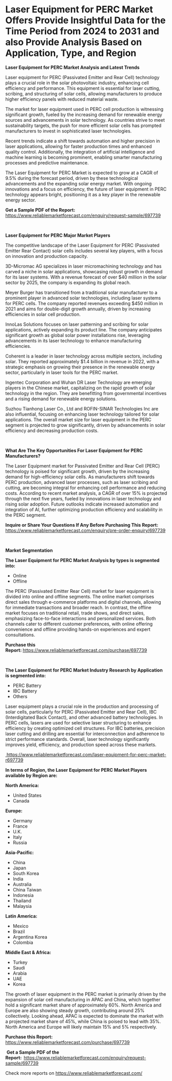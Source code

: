 <p><h1>Laser Equipment for PERC Market Offers Provide Insightful Data for the Time Period from 2024 to 2031 and also Provide Analysis Based on Application, Type, and Region</h1></p><p><strong>Laser Equipment for PERC Market Analysis and Latest Trends</strong></p>
<p><p>Laser equipment for PERC (Passivated Emitter and Rear Cell) technology plays a crucial role in the solar photovoltaic industry, enhancing cell efficiency and performance. This equipment is essential for laser cutting, scribing, and structuring of solar cells, allowing manufacturers to produce higher efficiency panels with reduced material waste.</p><p>The market for laser equipment used in PERC cell production is witnessing significant growth, fueled by the increasing demand for renewable energy sources and advancements in solar technology. As countries strive to meet sustainability targets, the push for more efficient solar cells has prompted manufacturers to invest in sophisticated laser technologies. </p><p>Recent trends indicate a shift towards automation and higher precision in laser applications, allowing for faster production times and enhanced quality control. Additionally, the integration of artificial intelligence and machine learning is becoming prominent, enabling smarter manufacturing processes and predictive maintenance.</p><p>The Laser Equipment for PERC Market is expected to grow at a CAGR of 9.5% during the forecast period, driven by these technological advancements and the expanding solar energy market. With ongoing innovations and a focus on efficiency, the future of laser equipment in PERC technology appears bright, positioning it as a key player in the renewable energy sector.</p></p>
<p><strong>Get a Sample PDF of the Report:&nbsp;</strong> <a href="https://www.reliablemarketforecast.com/enquiry/request-sample/697739?utm_campaign=1899&utm_medium=2&utm_source=Github&utm_content=ia&utm_term=27122024&utm_id=laser-equipment-for-perc">https://www.reliablemarketforecast.com/enquiry/request-sample/697739</a></p>
<p>&nbsp;</p>
<p><strong>Laser Equipment for PERC Major Market Players</strong></p>
<p><p>The competitive landscape of the Laser Equipment for PERC (Passivated Emitter Rear Contact) solar cells includes several key players, with a focus on innovation and production capacity. </p><p>3D-Micromac AG specializes in laser micromachining technology and has carved a niche in solar applications, showcasing robust growth in demand for its laser systems. With a revenue forecast of over $40 million in the solar sector by 2025, the company is expanding its global reach.</p><p>Meyer Burger has transitioned from a traditional solar manufacturer to a prominent player in advanced solar technologies, including laser systems for PERC cells. The company reported revenues exceeding $450 million in 2021 and aims for double-digit growth annually, driven by increasing efficiencies in solar cell production.</p><p>InnoLas Solutions focuses on laser patterning and scribing for solar applications, actively expanding its product line. The company anticipates significant growth as global solar power installations rise, leveraging advancements in its laser technology to enhance manufacturing efficiencies.</p><p>Coherent is a leader in laser technology across multiple sectors, including solar. They reported approximately $1.4 billion in revenue in 2022, with a strategic emphasis on growing their presence in the renewable energy sector, particularly in laser tools for the PERC market.</p><p>Ingentec Corporation and Wuhan DR Laser Technology are emerging players in the Chinese market, capitalizing on the rapid growth of solar technology in the region. They are benefitting from governmental incentives and a rising demand for renewable energy solutions.</p><p>Suzhou Tianhong Laser Co., Ltd and ROFIN-SINAR Technologies Inc are also influential, focusing on enhancing laser technology tailored for solar applications. The overall market size for laser equipment in the PERC segment is projected to grow significantly, driven by advancements in solar efficiency and decreasing production costs.</p></p>
<p>&nbsp;</p>
<p><strong>What Are The Key Opportunities For Laser Equipment for PERC Manufacturers?</strong></p>
<p><p>The Laser Equipment market for Passivated Emitter and Rear Cell (PERC) technology is poised for significant growth, driven by the increasing demand for high-efficiency solar cells. As manufacturers shift towards PERC production, advanced laser processes, such as laser scribing and cutting, are becoming integral for enhancing cell performance and reducing costs. According to recent market analysis, a CAGR of over 15% is projected through the next five years, fueled by innovations in laser technology and rising solar adoption. Future outlooks indicate increased automation and integration of AI, further optimizing production efficiency and scalability in the PERC segment.</p></p>
<p><strong>Inquire or Share Your Questions If Any Before Purchasing This Report:</strong> <a href="https://www.reliablemarketforecast.com/enquiry/pre-order-enquiry/697739?utm_campaign=1899&utm_medium=2&utm_source=Github&utm_content=ia&utm_term=27122024&utm_id=laser-equipment-for-perc">https://www.reliablemarketforecast.com/enquiry/pre-order-enquiry/697739</a></p>
<p>&nbsp;</p>
<p><strong>Market Segmentation</strong></p>
<p><strong>The Laser Equipment for PERC Market Analysis by types is segmented into:</strong></p>
<p><ul><li>Online</li><li>Offline</li></ul></p>
<p><p>The PERC (Passivated Emitter Rear Cell) market for laser equipment is divided into online and offline segments. The online market comprises direct sales through e-commerce platforms and digital channels, allowing for immediate transactions and broader reach. In contrast, the offline market focuses on traditional retail, trade shows, and direct sales, emphasizing face-to-face interactions and personalized services. Both channels cater to different customer preferences, with online offering convenience and offline providing hands-on experiences and expert consultations.</p></p>
<p><strong>Purchase this Report:&nbsp;</strong><a href="https://www.reliablemarketforecast.com/purchase/697739?utm_campaign=1899&utm_medium=2&utm_source=Github&utm_content=ia&utm_term=27122024&utm_id=laser-equipment-for-perc">https://www.reliablemarketforecast.com/purchase/697739</a></p>
<p>&nbsp;</p>
<p><strong>The Laser Equipment for PERC Market Industry Research by Application is segmented into:</strong></p>
<p><ul><li>PERC Battery</li><li>IBC Battery</li><li>Others</li></ul></p>
<p><p>Laser equipment plays a crucial role in the production and processing of solar cells, particularly for PERC (Passivated Emitter and Rear Cell), IBC (Interdigitated Back Contact), and other advanced battery technologies. In PERC cells, lasers are used for selective laser structuring to enhance efficiency by creating optimized cell structures. For IBC batteries, precision laser cutting and drilling are essential for interconnection and adherence to strict performance standards. Overall, laser technology significantly improves yield, efficiency, and production speed across these markets.</p></p>
<p><a href="https://www.reliablemarketforecast.com/laser-equipment-for-perc-market-r697739?utm_campaign=1899&utm_medium=2&utm_source=Github&utm_content=ia&utm_term=27122024&utm_id=laser-equipment-for-perc">&nbsp;https://www.reliablemarketforecast.com/laser-equipment-for-perc-market-r697739</a></p>
<p><strong>In terms of Region, the Laser Equipment for PERC Market Players available by Region are:</strong></p>
<p>
    <p> <strong> North America: </strong>
        <ul>
            <li>United States</li>
            <li>Canada</li>
        </ul>
        </p> 
    <p> <strong> Europe: </strong>
        <ul>
            <li>Germany</li>
            <li>France</li>
            <li>U.K.</li>
            <li>Italy</li>
            <li>Russia</li>
        </ul>
        </p> 
    <p> <strong> Asia-Pacific: </strong>
        <ul>
            <li>China</li>
            <li>Japan</li>
            <li>South Korea</li>
            <li>India</li>
            <li>Australia</li>
            <li>China Taiwan</li>
            <li>Indonesia</li>
            <li>Thailand</li>
            <li>Malaysia</li>
        </ul>
        </p> 
    <p> <strong> Latin America: </strong>
        <ul>
            <li>Mexico</li>
            <li>Brazil</li>
            <li>Argentina Korea</li>
            <li>Colombia</li>
        </ul>
        </p> 
    <p> <strong> Middle East & Africa: </strong>
        <ul>
            <li>Turkey</li>
            <li>Saudi</li>
            <li>Arabia</li>
            <li>UAE</li>
            <li>Korea</li>
        </ul>
    </p>
    </p>
<p><p>The growth of laser equipment in the PERC market is primarily driven by the expansion of solar cell manufacturing in APAC and China, which together hold a significant market share of approximately 60%. North America and Europe are also showing steady growth, contributing around 25% collectively. Looking ahead, APAC is expected to dominate the market with a projected market share of 45%, while China is poised to lead with 35%. North America and Europe will likely maintain 15% and 5% respectively.</p></p>
<p><strong>Purchase this Report: </strong><a href="https://www.reliablemarketforecast.com/purchase/697739?utm_campaign=1899&utm_medium=2&utm_source=Github&utm_content=ia&utm_term=27122024&utm_id=laser-equipment-for-perc">https://www.reliablemarketforecast.com/purchase/697739</a></p>
<p>&nbsp;<strong>Get a Sample PDF of the Report:&nbsp;&nbsp;</strong><a href="https://www.reliablemarketforecast.com/enquiry/request-sample/697739?utm_campaign=1899&utm_medium=2&utm_source=Github&utm_content=ia&utm_term=27122024&utm_id=laser-equipment-for-perc">https://www.reliablemarketforecast.com/enquiry/request-sample/697739</a></p>
<p><strong></strong></p>
<p>Check more reports on <a href="https://www.reliablemarketforecast.com/?utm_campaign=1899&utm_medium=2&utm_source=Github&utm_content=ia&utm_term=27122024&utm_id=laser-equipment-for-perc">https://www.reliablemarketforecast.com/</a></p>